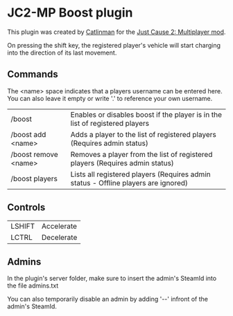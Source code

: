 
JC2-MP Boost plugin 
===================

This plugin was created by [Catlinman](https://twitter.com/Catlinman_) for the [Just Cause 2: Multiplayer mod](http://jc-mp.com).

On pressing the shift key, the registered player's vehicle will start charging into the direction of its last movement. 

Commands
--------

The &lt;name&gt; space indicates that a players username can be entered here. You can also leave it empty or write '.' to reference your own username.

<table>
  <tr>
    <td>/boost
    <td>Enables or disables boost if the player is in the list of registered players</td>
  </tr>
  <tr>
    <td>/boost add &lt;name&gt;</td>
    <td>Adds a player to the list of registered players (Requires admin status)</td>
  </tr>
  <tr>
    <td>/boost remove &lt;name&gt;</td>
    <td>Removes a player from the list of registered players (Requires admin status)</td>
  </tr>
<tr>
	<td>/boost players
	<td>Lists all registered players (Requires admin status - Offline players are ignored)
</tr>
</table>

Controls
--------

<table>
  <tr>
    <td>LSHIFT
    <td>Accelerate</td>
  </tr>
  <tr>
    <td>LCTRL
    <td>Decelerate</td>
  </tr>
</table>

Admins
--------

In the plugin's server folder, make sure to insert the admin's SteamId into the file admins.txt

You can also temporarily disable an admin by adding '--' infront of the admin's SteamId.
